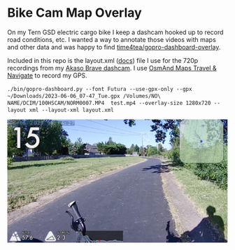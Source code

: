 # Bike Cam Map Overlay

On my Tern GSD electric cargo bike I keep a dashcam hooked up to record road conditions, etc. I wanted a way to annotate those videos with maps and other data and was happy to find [time4tea/gopro-dashboard-overlay](https://github.com/time4tea/gopro-dashboard-overlay). 

Included in this repo is the layout.xml ([docs](https://github.com/time4tea/gopro-dashboard-overlay/tree/main/docs/xml/examples)) file I use for the 720p recordings from my [Akaso Brave dashcam](https://www.akasotech.com). I use [OsmAnd Maps Travel & Navigate](https://apps.apple.com/us/app/osmand-maps-travel-navigate/id934850257) to record my GPS.

```
./bin/gopro-dashboard.py --font Futura --use-gpx-only --gpx ~/Downloads/2023-06-06_07-47_Tue.gpx /Volumes/NO\ NAME/DCIM/100HSCAM/NORM0007.MP4  test.mp4 --overlay-size 1280x720 --layout xml --layout-xml layout.xml 
```

![](screenshot.png)
